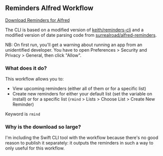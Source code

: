 ## Reminders Alfred Workflow

[Download Reminders for Alfred](https://github.com/rknightuk/alfred-workflows/raw/main/workflows/reminders/reminders.alfredworkflow)

The CLI is based on a modified version of [keith/reminders-cli](https://github.com/keith/reminders-cli) and a modified version of date parsing code from [surrealroad/alfred-reminders](https://github.com/surrealroad/alfred-reminders).

NB: On first run, you'll get a warning about running an app from an unidentified developer. You have to open Preferences > Security and Privacy > General, then click "Allow".

### What does it do?

This workflow allows you to:

- View upcoming reminders (either all of them or for a specific list)
- Create new reminders for either your default list (set the variable on install) or for a specific list (`rmind` > Lists > Choose List > Create New Reminder)

Keyword is `rmind`

### Why is the download so large?

I'm including the Swift CLI tool with the workflow because there's no good reason to publish it separately: it outputs the reminders in such a way to only useful for this workflow.


